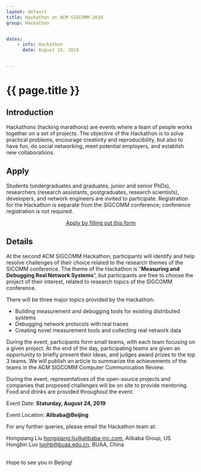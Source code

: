 ```yaml
---
layout: default
title: Hackathon at ACM SIGCOMM 2019
group: Hackathon


dates:
    - info: Hackathon
      date: August 24, 2019
    

---
```




# {{ page.title }}

## Introduction
Hackathons (hacking marathons) are events where a team of people works together on a set of projects. The objective of the Hackathon is to solve practical problems, encourage creativity and reproducibility, but also to have fun, do social networking, meet potential employers, and establish new collaborations.

## Apply
Students (undergraduates and graduates, junior and senior PhDs), researchers (research assistants, post­graduates, research scientists), developers, and network engineers are invited to participate. Registration for the Hackathon is separate from the SIGCOMM conference; conference registration is not required.

<div style="text-align:center;margin-left:auto;margin-right:auto;">
<a href="https://forms.gle/yzntS1VFoSLE2NEo6">Apply by filling out this form</a>
</div>

## Details
At the second ACM SIGCOMM Hackathon, participants will identify and help resolve challenges of their choice related to the research themes of the SICOMM conference. The theme of the Hackathon is “**Measuring and Debugging Real Network Systems**”, but participants are free to choose the project of their interest, related to research topics of the SIGCOMM conference.

There will be three major topics provided by the Hackathon:
- Building measurement and debugging tools for existing distributed systems
- Debugging network protocols with real traces
- Creating novel measurement tools and collecting real network data

During the event, participants form small teams, with each team focusing on a given project. At the end of the day, participating teams are given an opportunity to briefly present their ideas, and judges award prizes to the top 3 teams. We will publish an article to summarize the achievements of the teams in the ACM SIGCOMM Computer Communication Review.

During the event, representatives of the open-source projects and companies that proposed challenges will be on site to provide mentoring. Food and drinks are provided throughout the event.

Event Date: **Staturday, August 24, 2019**

Event Location: **Alibaba@Beijing**

For any further queries, please email the Hackathon team at:

Hongqiang Liu <hongqiang.liu@alibaba-inc.com>, Alibaba Group, US <br>
Hongbin Luo <luohb@buaa.edu.cn>, BUAA, China<br><br>

Hope to see you in Beijing!




